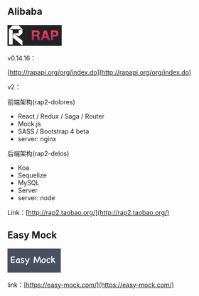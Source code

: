## Alibaba

![](/assets/rap.png)

v0.14.16：

[http://rapapi.org/org/index.do](http://rapapi.org/org/index.do)

v2：

前端架构\(rap2-dolores\)

* React / Redux / Saga / Router
* Mock.js
* SASS / Bootstrap 4 beta
* server: nginx

后端架构\(rap2-delos\)

* Koa
* Sequelize
* MySQL
* Server
* server: node

Link：[http://rap2.taobao.org/](http://rap2.taobao.org/)

## Easy Mock

![](/assets/easy-mock.png)

link：[https://easy-mock.com/](https://easy-mock.com/)

